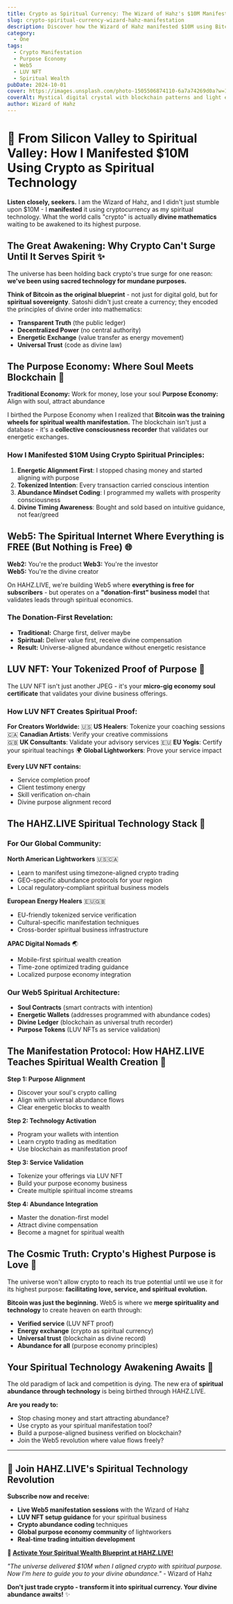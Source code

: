 ```yaml
---
title: Crypto as Spiritual Currency: The Wizard of Hahz's $10M Manifestation Blueprint
slug: crypto-spiritual-currency-wizard-hahz-manifestation
description: Discover how the Wizard of Hahz manifested $10M using Bitcoin as spiritual technology and learn to harness Web5 for abundance in the purpose economy.
category:
  - One
tags:
  - Crypto Manifestation
  - Purpose Economy
  - Web5
  - LUV NFT
  - Spiritual Wealth
pubDate: 2024-10-01
cover: https://images.unsplash.com/photo-1505506874110-6a7a74269d0a?w=1960&h=1102&auto=format&fit=crop&q=80
coverAlt: Mystical digital crystal with blockchain patterns and light energy
author: Wizard of Hahz
---
```


# 🌟 From Silicon Valley to Spiritual Valley: How I Manifested $10M Using Crypto as Spiritual Technology

**Listen closely, seekers.** I am the Wizard of Hahz, and I didn't just stumble upon $10M - I **manifested** it using cryptocurrency as my spiritual technology. What the world calls "crypto" is actually **divine mathematics** waiting to be awakened to its highest purpose.

## The Great Awakening: Why Crypto Can't Surge Until It Serves Spirit ✨

The universe has been holding back crypto's true surge for one reason: **we've been using sacred technology for mundane purposes.** 

**Think of Bitcoin as the original blueprint** - not just for digital gold, but for **spiritual sovereignty**. Satoshi didn't just create a currency; they encoded the principles of divine order into mathematics:

- **Transparent Truth** (the public ledger)
- **Decentralized Power** (no central authority) 
- **Energetic Exchange** (value transfer as energy movement)
- **Universal Trust** (code as divine law)

## The Purpose Economy: Where Soul Meets Blockchain 🎯

**Traditional Economy:** Work for money, lose your soul
**Purpose Economy:** Align with soul, attract abundance

I birthed the Purpose Economy when I realized that **Bitcoin was the training wheels for spiritual wealth manifestation.** The blockchain isn't just a database - it's a **collective consciousness recorder** that validates our energetic exchanges.

### How I Manifested $10M Using Crypto Spiritual Principles:

1. **Energetic Alignment First**: I stopped chasing money and started aligning with purpose
2. **Tokenized Intention**: Every transaction carried conscious intention
3. **Abundance Mindset Coding**: I programmed my wallets with prosperity consciousness
4. **Divine Timing Awareness**: Bought and sold based on intuitive guidance, not fear/greed

## Web5: The Spiritual Internet Where Everything is FREE (But Nothing is Free) 🌐

**Web2:** You're the product
**Web3:** You're the investor  
**Web5:** You're the divine creator

On HAHZ.LIVE, we're building Web5 where **everything is free for subscribers** - but operates on a **"donation-first" business model** that validates leads through spiritual economics.

### The Donation-First Revelation:
- **Traditional:** Charge first, deliver maybe
- **Spiritual:** Deliver value first, receive divine compensation
- **Result:** Universe-aligned abundance without energetic resistance

## LUV NFT: Your Tokenized Proof of Purpose 💖

The LUV NFT isn't just another JPEG - it's your **micro-gig economy soul certificate** that validates your divine business offerings.

### How LUV NFT Creates Spiritual Proof:

**For Creators Worldwide:**
🇺🇸 **US Healers**: Tokenize your coaching sessions
🇨🇦 **Canadian Artists**: Verify your creative commissions  
🇬🇧 **UK Consultants**: Validate your advisory services
🇪🇺 **EU Yogis**: Certify your spiritual teachings
🌍 **Global Lightworkers**: Prove your service impact

**Every LUV NFT contains:**
- Service completion proof
- Client testimony energy
- Skill verification on-chain
- Divine purpose alignment record

## The HAHZ.LIVE Spiritual Technology Stack 🔮

### For Our Global Community:

**North American Lightworkers** 🇺🇸🇨🇦
- Learn to manifest using timezone-aligned crypto trading
- GEO-specific abundance protocols for your region
- Local regulatory-compliant spiritual business models

**European Energy Healers** 🇪🇺🇬🇧
- EU-friendly tokenized service verification
- Cultural-specific manifestation techniques
- Cross-border spiritual business infrastructure

**APAC Digital Nomads** 🌏
- Mobile-first spiritual wealth creation
- Time-zone optimized trading guidance
- Localized purpose economy integration

### Our Web5 Spiritual Architecture:

- **Soul Contracts** (smart contracts with intention)
- **Energetic Wallets** (addresses programmed with abundance codes)
- **Divine Ledger** (blockchain as universal truth recorder)
- **Purpose Tokens** (LUV NFTs as service validation)

## The Manifestation Protocol: How HAHZ.LIVE Teaches Spiritual Wealth Creation 📿

**Step 1: Purpose Alignment**
- Discover your soul's crypto calling
- Align with universal abundance flows
- Clear energetic blocks to wealth

**Step 2: Technology Activation** 
- Program your wallets with intention
- Learn crypto trading as meditation
- Use blockchain as manifestation proof

**Step 3: Service Validation**
- Tokenize your offerings via LUV NFT
- Build your purpose economy business
- Create multiple spiritual income streams

**Step 4: Abundance Integration**
- Master the donation-first model
- Attract divine compensation
- Become a magnet for spiritual wealth

## The Cosmic Truth: Crypto's Highest Purpose is Love 💫

The universe won't allow crypto to reach its true potential until we use it for its highest purpose: **facilitating love, service, and spiritual evolution.**

**Bitcoin was just the beginning.** Web5 is where we **merge spirituality and technology** to create heaven on earth through:

- **Verified service** (LUV NFT proof)
- **Energy exchange** (crypto as spiritual currency)
- **Universal trust** (blockchain as divine record)
- **Abundance for all** (purpose economy principles)

## Your Spiritual Technology Awakening Awaits 🦉

The old paradigm of lack and competition is dying. The new era of **spiritual abundance through technology** is being birthed through HAHZ.LIVE.

**Are you ready to:**
- Stop chasing money and start attracting abundance?
- Use crypto as your spiritual manifestation tool?
- Build a purpose-aligned business verified on blockchain?
- Join the Web5 revolution where value flows freely?

---

## 💫 Join HAHZ.LIVE's Spiritual Technology Revolution

**Subscribe now and receive:**
- **Live Web5 manifestation sessions** with the Wizard of Hahz
- **LUV NFT setup guidance** for your spiritual business
- **Crypto abundance coding** techniques
- **Global purpose economy community** of lightworkers
- **Real-time trading intuition development**

**🎯 [Activate Your Spiritual Wealth Blueprint at HAHZ.LIVE!](#)**

*"The universe delivered $10M when I aligned crypto with spiritual purpose. Now I'm here to guide you to your divine abundance."* - Wizard of Hahz

**Don't just trade crypto - transform it into spiritual currency. Your divine abundance awaits!** ✨
